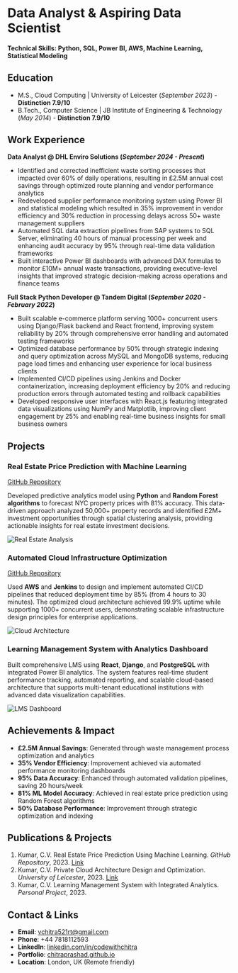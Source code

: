 # Data Analyst & Aspiring Data Scientist

#### Technical Skills: Python, SQL, Power BI, AWS, Machine Learning, Statistical Modeling

## Education
- M.S., Cloud Computing | University of Leicester (_September 2023_) - **Distinction 7.9/10**								       		
- B.Tech., Computer Science | JB Institute of Engineering & Technology (_May 2014_) - **Distinction 7.9/10**

## Work Experience
**Data Analyst @ DHL Enviro Solutions (_September 2024 - Present_)**
- Identified and corrected inefficient waste sorting processes that impacted over 60% of daily operations, resulting in £2.5M annual cost savings through optimized route planning and vendor performance analytics
- Redeveloped supplier performance monitoring system using Power BI and statistical modeling which resulted in 35% improvement in vendor efficiency and 30% reduction in processing delays across 50+ waste management suppliers
- Automated SQL data extraction pipelines from SAP systems to SQL Server, eliminating 40 hours of manual processing per week and enhancing audit accuracy by 95% through real-time data validation frameworks
- Built interactive Power BI dashboards with advanced DAX formulas to monitor £10M+ annual waste transactions, providing executive-level insights that improved strategic decision-making across operations and finance teams

**Full Stack Python Developer @ Tandem Digital (_September 2020 - February 2022_)**
- Built scalable e-commerce platform serving 1000+ concurrent users using Django/Flask backend and React frontend, improving system reliability by 20% through comprehensive error handling and automated testing frameworks
- Optimized database performance by 50% through strategic indexing and query optimization across MySQL and MongoDB systems, reducing page load times and enhancing user experience for local business clients
- Implemented CI/CD pipelines using Jenkins and Docker containerization, increasing deployment efficiency by 20% and reducing production errors through automated testing and rollback capabilities
- Developed responsive user interfaces with React.js featuring integrated data visualizations using NumPy and Matplotlib, improving client engagement by 25% and enabling real-time business insights for small business owners

## Projects
### Real Estate Price Prediction with Machine Learning
[GitHub Repository](https://github.com/ChitraVKumar/Manhattan-Real-Estate-Analysis)

Developed predictive analytics model using **Python** and **Random Forest algorithms** to forecast NYC property prices with 81% accuracy. This data-driven approach analyzed 50,000+ property records and identified £2M+ investment opportunities through spatial clustering analysis, providing actionable insights for real estate investment decisions.

![Real Estate Analysis](/assets/img/real_estate_analysis.png)

### Automated Cloud Infrastructure Optimization
[GitHub Repository](https://github.com/ChitraVKumar/CloudComputing_WB_VPC_UoL_Project)

Used **AWS** and **Jenkins** to design and implement automated CI/CD pipelines that reduced deployment time by 85% (from 4 hours to 30 minutes). The optimized cloud architecture achieved 99.9% uptime while supporting 1000+ concurrent users, demonstrating scalable infrastructure design principles for enterprise applications.

![Cloud Architecture](/assets/img/cloud_architecture.png)

### Learning Management System with Analytics Dashboard

Built comprehensive LMS using **React**, **Django**, and **PostgreSQL** with integrated Power BI analytics. The system features real-time student performance tracking, automated reporting, and scalable cloud-based architecture that supports multi-tenant educational institutions with advanced data visualization capabilities.

![LMS Dashboard](/assets/img/lms_dashboard.png)

## Achievements & Impact
- **£2.5M Annual Savings**: Generated through waste management process optimization and analytics
- **35% Vendor Efficiency**: Improvement achieved via automated performance monitoring dashboards  
- **95% Data Accuracy**: Enhanced through automated validation pipelines, saving 20 hours/week
- **81% ML Model Accuracy**: Achieved in real estate price prediction using Random Forest algorithms
- **50% Database Performance**: Improvement through strategic optimization and indexing

## Publications & Projects
1. Kumar, C.V. Real Estate Price Prediction Using Machine Learning. *GitHub Repository*, 2023. [Link](https://github.com/ChitraVKumar/Manhattan-Real-Estate-Analysis)
2. Kumar, C.V. Private Cloud Architecture Design and Optimization. *University of Leicester*, 2023. [Link](https://github.com/ChitraVKumar/CloudComputing_WB_VPC_UoL_Project)
3. Kumar, C.V. Learning Management System with Integrated Analytics. *Personal Project*, 2023.

## Contact & Links
- **Email**: vchitra521rt@gmail.com
- **Phone**: +44 7818112593
- **LinkedIn**: [linkedin.com/in/codewithchitra](https://www.linkedin.com/in/codewithchitra/)
- **Portfolio**: [chitraprashad.github.io](https://github.com/ChitraVKumar)
- **Location**: London, UK (Remote friendly)
